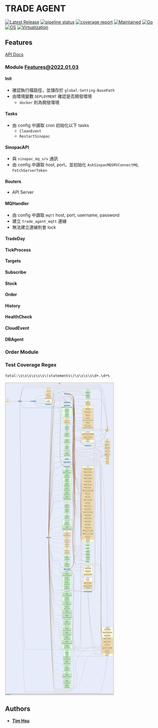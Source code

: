 # TRADE AGENT

[![Latest Release](https://gitlab.tocraw.com/root/trade_agent/-/badges/release.svg)](https://gitlab.tocraw.com/root/trade_agent/-/releases)
[![pipeline status](https://gitlab.tocraw.com/root/trade_agent/badges/main/pipeline.svg)](https://gitlab.tocraw.com/root/trade_agent/-/commits/main)
[![coverage report](https://gitlab.tocraw.com/root/trade_agent/badges/main/coverage.svg)](https://gitlab.tocraw.com/root/trade_agent/-/commits/main)
[![Maintained](https://img.shields.io/badge/Maintained-yes-green)](https://gitlab.tocraw.com/root/trade_agent)
[![Go](https://img.shields.io/badge/Go-1.18.1-blue?logo=go&logoColor=blue)](https://golang.org)
[![OS](https://img.shields.io/badge/OS-Linux-orange?logo=linux&logoColor=orange)](https://www.linux.org/)
[![Virtualization](https://img.shields.io/badge/Container-Docker-blue?logo=docker&logoColor=blue)](https://www.docker.com/)

## Features

[API Docs](http://trade-agent.tocraw.com:16670/swagger/index.html)

### Module Features@2022.01.03

#### Init

- 確認執行檔路徑，並儲存於 `global-Setting-BasePath`
- 由環境變數 `DEPLOYMENT` 確認是否開發環境
  - `docker` 則為開發環境

#### Tasks

- 由 config 中讀取 cron 初始化以下 tasks
  - `CleanEvent`
  - `RestartSinopac`

#### SinopacAPI

- 與 `sinopac_mq_srv` 通訊
- 由 config 中讀取 host, port，並初始化 `AskSinpacMQSRVConnectMQ`, `FetchServerToken`

#### Routers

- API Server

#### MQHandler

- 由 config 中讀取 `mqtt` host, port, username, password
- 建立 `trade_agent_mqtt` 連線
- 無法建立連線則會 lock

#### TradeDay

#### TickProcess

#### Targets

#### Subscribe

#### Stock

#### Order

#### History

#### HealthCheck

#### CloudEvent

#### DBAgent

### Order Module

### Test Coverage Regex

```sh
total:\s\s\s\s\s\s\(statements\)\s\s\s\s\d+.\d+%
```

![callvis](./assets/callvis.svg "callvis")

## Authors

- [**Tim Hsu**](https://gitlab.tocraw.com/root)
